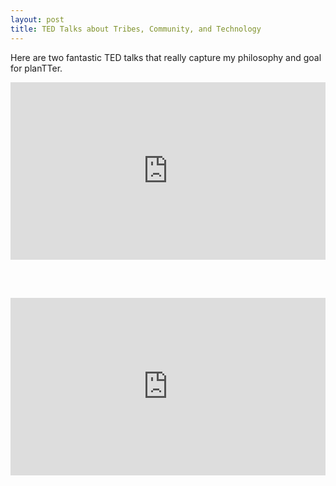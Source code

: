 ```yaml
---
layout: post
title: TED Talks about Tribes, Community, and Technology
---
```


Here are two fantastic TED talks that really capture my philosophy and goal for planTTer.

<div style="max-width:854"><div style="position:relative;height:0;padding-bottom:56.25%"><iframe src="https://embed.ted.com/talks/seth_godin_on_the_tribes_we_lead" width="854" height="480" style="position:absolute;left:0;top:0;width:100%;height:100%" frameborder="0" scrolling="no" allowfullscreen></iframe></div></div>

<br><br>

<div style="max-width:854"><div style="position:relative;height:0;padding-bottom:56.25%"><iframe src="https://embed.ted.com/talks/sherry_turkle_alone_together" width="854" height="480" style="position:absolute;left:0;top:0;width:100%;height:100%" frameborder="0" scrolling="no" allowfullscreen></iframe></div></div>